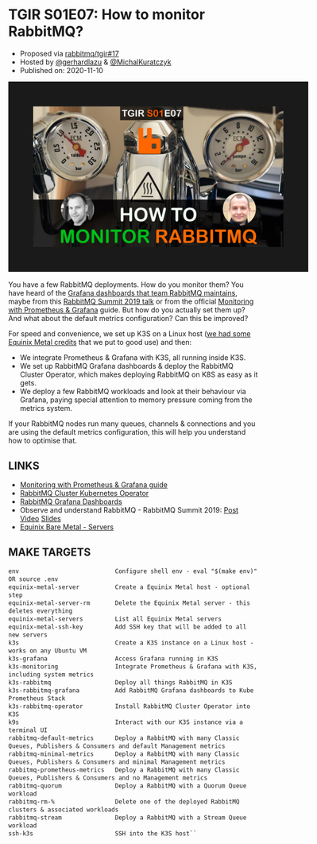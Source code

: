 # TGIR S01E07: How to monitor RabbitMQ?

* Proposed via [rabbitmq/tgir#17](https://github.com/rabbitmq/tgir/issues/17)
* Hosted by [@gerhardlazu](https://twitter.com/gerhardlazu) & [@MichalKuratczyk](https://twitter.com/michalkuratczyk)
* Published on: 2020-11-10

<a href="https://www.youtube.com/watch?v=NWISW6AwpOE" target="_blank"><img src="video.jpg" border="50" /></a>

You have a few RabbitMQ deployments. How do you monitor them?
You have heard of the [Grafana dashboards that team RabbitMQ maintains](https://grafana.com/orgs/rabbitmq), maybe from this [RabbitMQ Summit 2019 talk](https://www.youtube.com/watch?v=L-tYXpirbpA) or from the official [Monitoring with Prometheus & Grafana](https://www.rabbitmq.com/prometheus.html) guide. But how do you actually set them up?
And what about the default metrics configuration? Can this be improved?

For speed and convenience, we set up K3S on a Linux host ([we had some Equinix Metal credits](https://info.equinixmetal.com/changelog) that we put to good use) and then:

* We integrate Prometheus & Grafana with K3S, all running inside K3S.
* We set up RabbitMQ Grafana dashboards & deploy the RabbitMQ Cluster Operator, which makes deploying RabbitMQ on K8S as easy as it gets.
* We deploy a few RabbitMQ workloads and look at their behaviour via Grafana, paying special attention to memory pressure coming from the metrics system.

If your RabbitMQ nodes run many queues, channels & connections and you are using the default metrics configuration, this will help you understand how to optimise that.


## LINKS

* [Monitoring with Prometheus & Grafana guide](https://www.rabbitmq.com/prometheus.html)
* [RabbitMQ Cluster Kubernetes Operator](https://github.com/rabbitmq/cluster-operator)
* [RabbitMQ Grafana Dashboards](https://grafana.com/orgs/rabbitmq)
* Observe and understand RabbitMQ - RabbitMQ Summit 2019: [Post](https://www.cloudamqp.com/blog/2019-12-10-observe-and-understand-rabbitmq.html) [Video](https://www.youtube.com/watch?v=L-tYXpirbpA) [Slides](https://gerhard.io/slides/observe-understand-rabbitmq/#/)
* [Equinix Bare Metal - Servers](https://metal.equinix.com/product/servers/)


## MAKE TARGETS

```
env                           Configure shell env - eval "$(make env)" OR source .env
equinix-metal-server          Create a Equinix Metal host - optional step
equinix-metal-server-rm       Delete the Equinix Metal server - this deletes everything
equinix-metal-servers         List all Equinix Metal servers
equinix-metal-ssh-key         Add SSH key that will be added to all new servers
k3s                           Create a K3S instance on a Linux host - works on any Ubuntu VM
k3s-grafana                   Access Grafana running in K3S
k3s-monitoring                Integrate Prometheus & Grafana with K3S, including system metrics
k3s-rabbitmq                  Deploy all things RabbitMQ in K3S
k3s-rabbitmq-grafana          Add RabbitMQ Grafana dashboards to Kube Prometheus Stack
k3s-rabbitmq-operator         Install RabbitMQ Cluster Operator into K3S
k9s                           Interact with our K3S instance via a terminal UI
rabbitmq-default-metrics      Deploy a RabbitMQ with many Classic Queues, Publishers & Consumers and default Management metrics
rabbitmq-minimal-metrics      Deploy a RabbitMQ with many Classic Queues, Publishers & Consumers and minimal Management metrics
rabbitmq-prometheus-metrics   Deploy a RabbitMQ with many Classic Queues, Publishers & Consumers and no Management metrics
rabbitmq-quorum               Deploy a RabbitMQ with a Quorum Queue workload
rabbitmq-rm-%                 Delete one of the deployed RabbitMQ clusters & associated workloads
rabbitmq-stream               Deploy a RabbitMQ with a Stream Queue workload
ssh-k3s                       SSH into the K3S host``
```
